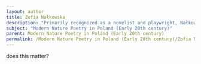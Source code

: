 ```yaml
---
layout: author
title: Zofia Nałkowska
description: "Primarily recognized as a novelist and playwright, Nałkowska's poetry occasionally touches upon nature, capturing the complexities of the natural world in relation to human experiences."
subject: "Modern Nature Poetry in Poland (Early 20th century)"
parent: Modern Nature Poetry in Poland (Early 20th century)
permalink: /Modern Nature Poetry in Poland (Early 20th century)/Zofia Nałkowska/
---
```


does this matter?
